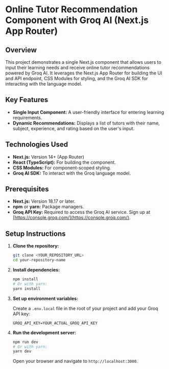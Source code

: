 # Online Tutor Recommendation Component with Groq AI (Next.js App Router)

## Overview

This project demonstrates a single Next.js component that allows users to input their learning needs and receive online tutor recommendations powered by Groq AI. It leverages the Next.js App Router for building the UI and API endpoint, CSS Modules for styling, and the Groq AI SDK for interacting with the language model.

## Key Features

* **Single Input Component:** A user-friendly interface for entering learning requirements.
* **Dynamic Recommendations:** Displays a list of tutors with their name, subject, experience, and rating based on the user's input.

## Technologies Used

* **Next.js:** Version 14+ (App Router)
* **React (TypeScript):** For building the component.
* **CSS Modules:** For component-scoped styling.
* **Groq AI SDK:** To interact with the Groq language model.

## Prerequisites

* **Next.js:** Version 18.17 or later.
* **npm** or **yarn:** Package managers.
* **Groq API Key:** Required to access the Groq AI service. Sign up at [https://console.groq.com/](https://console.groq.com/).

## Setup Instructions

1.  **Clone the repository:**

    ```bash
    git clone <YOUR_REPOSITORY_URL>
    cd your-repository-name
    ```

2.  **Install dependencies:**

    ```bash
    npm install
    # Or with yarn:
    yarn install
    ```

3.  **Set up environment variables:**

    Create a `.env.local` file in the root of your project and add your Groq API key:

    ```
    GROQ_API_KEY=YOUR_ACTUAL_GROQ_API_KEY
    ```

4.  **Run the development server:**

    ```bash
    npm run dev
    # Or with yarn:
    yarn dev
    ```

    Open your browser and navigate to `http://localhost:3000`.

